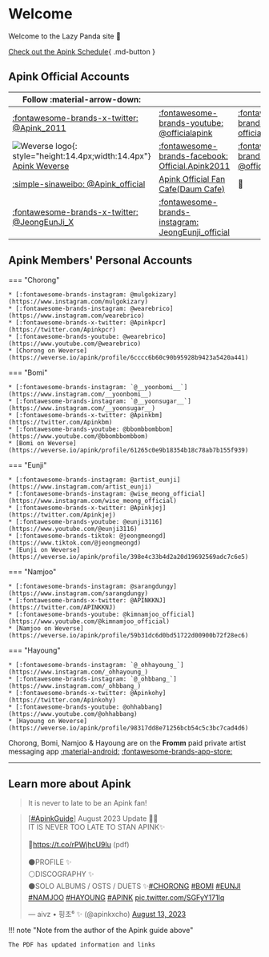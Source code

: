 # Welcome

Welcome to the Lazy Panda site 🐼

[Check out the Apink Schedule](apink_schedule/index.md){ .md-button }

## Apink Official Accounts

| Follow :material-arrow-down:                                               |                                                                                                  |                                                                                                    |
| -------------------------------------------------------------------------- | ------------------------------------------------------------------------------------------------ | -------------------------------------------------------------------------------------------------- |
| [:fontawesome-brands-x-twitter: @Apink_2011](https://twitter.com/Apink_2011) | [:fontawesome-brands-youtube: @officialapink](https://www.youtube.com/@officialapink)            | [:fontawesome-brands-instagram: official.apink2011](https://www.instagram.com/official.apink2011/) |
| ![Weverse logo](https://cdn-v2pstatic.weverse.io/wev_web_fe/assets/1.0.0/icons/favicon.ico){: style="height:14.4px;width:14.4px"} [Apink Weverse](https://weverse.io/apink)                                  | [:fontawesome-brands-facebook: Official.Apink2011](https://www.facebook.com/Official.Apink2011/) | [:fontawesome-brands-tiktok: @official_apink2011](https://www.tiktok.com/@official_apink2011)      |
| [:simple-sinaweibo: @Apink_official](https://weibo.com/u/5465314977) | [Apink Official Fan Cafe(Daum Cafe)](https://cafe.daum.net/apink) |:panda_face: |
| [:fontawesome-brands-x-twitter: @JeongEunJi_X](https://x.com/JeongEunJi_X) |[:fontawesome-brands-instagram: JeongEunji_official](https://www.instagram.com/jeongeunji_official/) | |

## Apink Members' Personal Accounts

=== "Chorong"

    * [:fontawesome-brands-instagram: @mulgokizary](https://www.instagram.com/mulgokizary)
    * [:fontawesome-brands-instagram: @wearebrico](https://www.instagram.com/wearebrico)
    * [:fontawesome-brands-x-twitter: @Apinkpcr](https://twitter.com/Apinkpcr)
    * [:fontawesome-brands-youtube: @wearebrico](https://www.youtube.com/@wearebrico)
    * [Chorong on Weverse](https://weverse.io/apink/profile/6cccc6b60c90b95928b9423a5420a441)

=== "Bomi"

    * [:fontawesome-brands-instagram: `@__yoonbomi__`](https://www.instagram.com/__yoonbomi__)
    * [:fontawesome-brands-instagram: `@__yoonsugar__`](https://www.instagram.com/__yoonsugar__)
    * [:fontawesome-brands-x-twitter: @Apinkbm](https://twitter.com/Apinkbm)
    * [:fontawesome-brands-youtube: @bbombbombbom](https://www.youtube.com/@bbombbombbom)
    * [Bomi on Weverse](https://weverse.io/apink/profile/61265c0e9b18354b18c78ab7b155f939)

=== "Eunji"

    * [:fontawesome-brands-instagram: @artist_eunji](https://www.instagram.com/artist_eunji)
    * [:fontawesome-brands-instagram: @wise_meong_official](https://www.instagram.com/wise_meong_official)
    * [:fontawesome-brands-x-twitter: @Apinkjej](https://twitter.com/Apinkjej)
    * [:fontawesome-brands-youtube: @eunji3116](https://www.youtube.com/@eunji3116)
    * [:fontawesome-brands-tiktok: @jeongmeongd](https://www.tiktok.com/@jeongmeongd)
    * [Eunji on Weverse](https://weverse.io/apink/profile/398e4c33b4d2a20d19692569adc7c6e5)

=== "Namjoo"

    * [:fontawesome-brands-instagram: @sarangdungy](https://www.instagram.com/sarangdungy)
    * [:fontawesome-brands-x-twitter: @APINKKNJ](https://twitter.com/APINKKNJ)
    * [:fontawesome-brands-youtube: @kimnamjoo_official](https://www.youtube.com/@kimnamjoo_official)
    * [Namjoo on Weverse](https://weverse.io/apink/profile/59b31dc6d0bd51722d00900b72f28ec6)

=== "Hayoung"

    * [:fontawesome-brands-instagram: `@_ohhayoung_`](https://www.instagram.com/_ohhayoung_)
    * [:fontawesome-brands-instagram: `@_ohbbang_`](https://www.instagram.com/_ohbbang_)
    * [:fontawesome-brands-x-twitter: @Apinkohy](https://twitter.com/Apinkohy)
    * [:fontawesome-brands-youtube: @ohhabbang](https://www.youtube.com/@ohhabbang)
    * [Hayoung on Weverse](https://weverse.io/apink/profile/98317dd8e71256bcb54c5c3bc7cad4d6)

Chorong, Bomi, Namjoo & Hayoung are on the **Fromm** paid private artist messaging app
[:material-android:](https://play.google.com/store/apps/details?id=com.knowmerce.fromm.fan)
[:fontawesome-brands-app-store:](https://apps.apple.com/us/app/%ED%94%84%EB%A1%AC-frommyarti/id1641293296)

---

## Learn more about Apink

> It is never to late to be an Apink fan!

<blockquote class="twitter-tweet"><p lang="en" dir="ltr">[<a href="https://twitter.com/hashtag/ApinkGuide?src=hash&amp;ref_src=twsrc%5Etfw">#ApinkGuide</a>] August 2023 Update 🐼🩷<br>IT IS NEVER TOO LATE TO STAN APINK✨<br><br>🔗<a href="https://t.co/rPWjhcU9lu">https://t.co/rPWjhcU9lu</a> (pdf)<br><br>⚫️PROFILE ✨<br>⚪️DISCOGRAPHY ✨<br>⚫️SOLO ALBUMS / OSTS / DUETS ✨<a href="https://twitter.com/hashtag/CHORONG?src=hash&amp;ref_src=twsrc%5Etfw">#CHORONG</a> <a href="https://twitter.com/hashtag/BOMI?src=hash&amp;ref_src=twsrc%5Etfw">#BOMI</a> <a href="https://twitter.com/hashtag/EUNJI?src=hash&amp;ref_src=twsrc%5Etfw">#EUNJI</a> <a href="https://twitter.com/hashtag/NAMJOO?src=hash&amp;ref_src=twsrc%5Etfw">#NAMJOO</a> <a href="https://twitter.com/hashtag/HAYOUNG?src=hash&amp;ref_src=twsrc%5Etfw">#HAYOUNG</a> <a href="https://twitter.com/hashtag/APINK?src=hash&amp;ref_src=twsrc%5Etfw">#APINK</a> <a href="https://t.co/SGFyY171Iq">pic.twitter.com/SGFyY171Iq</a></p>&mdash; aivz • 핑초⁶ ✨ (@apinkxcho) <a href="https://twitter.com/apinkxcho/status/1690664499823652864?ref_src=twsrc%5Etfw">August 13, 2023</a></blockquote> <script async src="https://platform.twitter.com/widgets.js" charset="utf-8"></script>

!!! note "Note from the author of the Apink guide above"

    The PDF has updated information and links
